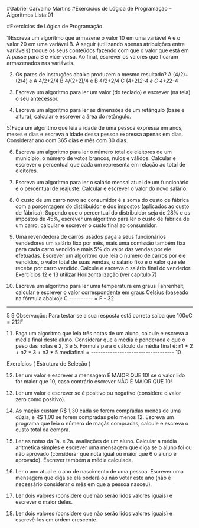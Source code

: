 #Gabriel Carvalho Martins
#Exercícios de Lógica de Programação – Algoritmos Lista:01

#Exercícios de Lógica de Programação

1)Escreva um algoritmo que armazene o valor 10 em uma variável A e o valor 20 em uma variável B. 
A seguir (utilizando apenas atribuições entre variáveis) troque os seus conteúdos fazendo com que o 
valor que está em A passe para B e vice-versa. Ao final, escrever os valores que ficaram armazenados 
nas variáveis.

2) Os pares de instruções abaixo produzem o mesmo resultado?
A (4/2)+(2/4) e A 4/2+2/4 
B 4/(2+2)/4 e B 4/2+2/4
C (4+2)*2-4 e C 4+2*2-4

3) Escreva um algoritmo para ler um valor (do teclado) e escrever (na tela) o seu antecessor.

4) Escreva um algoritmo para ler as dimensões de um retângulo (base e altura), calcular e escrever a 
área do retângulo.


5)Faça um algoritmo que leia a idade de uma pessoa expressa em anos, meses e dias e escreva a idade 
dessa pessoa expressa apenas em dias. Considerar ano com 365 dias e mês com 30 dias.

6) Escreva um algoritmo para ler o número total de eleitores de um município, o número de votos 
brancos, nulos e válidos. Calcular e escrever o percentual que cada um representa em relação ao total 
de eleitores.

7) Escreva um algoritmo para ler o salário mensal atual de um funcionário e o percentual de reajuste. 
Calcular e escrever o valor do novo salário.

8) O custo de um carro novo ao consumidor é a soma do custo de fábrica com a porcentagem do 
distribuidor e dos impostos (aplicados ao custo de fábrica). Supondo que o percentual do distribuidor 
seja de 28% e os impostos de 45%, escrever um algoritmo para ler o custo de fábrica de um carro, 
calcular e escrever o custo final ao consumidor.

9) Uma revendedora de carros usados paga a seus funcionários vendedores um salário fixo por mês, 
mais uma comissão também fixa para cada carro vendido e mais 5% do valor das vendas por ele 
efetuadas. Escrever um algoritmo que leia o número de carros por ele vendidos, o valor total de suas 
vendas, o salário fixo e o valor que ele recebe por carro vendido. Calcule e escreva o salário final do 
vendedor.
Exercícios 12 e 13 utilizar Horizontalização (ver capítulo 7)

10) Escreva um algoritmo para ler uma temperatura em graus Fahrenheit, calcular e escrever o valor 
correspondente em graus Celsius (baseado na fórmula abaixo):
C
---------- =
F - 32
-----------
5 9
Observação: Para testar se a sua resposta está correta saiba que 100oC = 212F

11) Faça um algoritmo que leia três notas de um aluno, calcule e escreva a média final deste aluno. 
Considerar que a média é ponderada e que o peso das notas é 2, 3 e 5. Fórmula para o cálculo da média 
final é:
n1 * 2 + n2 * 3 + n3 * 5 
mediafinal = -----------------------------------
10

Exercícios ( Estrutura de Seleção )

12) Ler um valor e escrever a mensagem É MAIOR QUE 10! se o valor lido for maior que 10, caso 
contrário escrever NÃO É MAIOR QUE 10!

13) Ler um valor e escrever se é positivo ou negativo (considere o valor zero como positivo).

14) As maçãs custam R$ 1,30 cada se forem compradas menos de uma dúzia, e R$ 1,00 se forem 
compradas pelo menos 12. Escreva um programa que leia o número de maçãs compradas, calcule e 
escreva o custo total da compra.

15) Ler as notas da 1a. e 2a. avaliações de um aluno. Calcular a média aritmética simples e escrever uma 
mensagem que diga se o aluno foi ou não aprovado (considerar que nota igual ou maior que 6 o aluno é 
aprovado). Escrever também a média calculada.

16) Ler o ano atual e o ano de nascimento de uma pessoa. Escrever uma mensagem que diga se ela 
poderá ou não votar este ano (não é necessário considerar o mês em que a pessoa nasceu).

17) Ler dois valores (considere que não serão lidos valores iguais) e escrever o maior deles.

18) Ler dois valores (considere que não serão lidos valores iguais) e escrevê-los em ordem crescente.